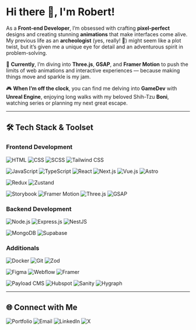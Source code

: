 # Hi there 👋, I'm Robert!

As a **Front-end Developer**, I’m obsessed with crafting **pixel-perfect** designs and creating stunning **animations** that make interfaces come alive. My previous life as an **archeologist** (yes, really! 🏺) might seem like a plot twist, but it’s given me a unique eye for detail and an adventurous spirit in problem-solving.

🌱 **Currently**, I’m diving into **Three.js**, **GSAP**, and **Framer Motion** to push the limits of web animations and interactive experiences — because making things move and sparkle is my jam.

🎮 **When I’m off the clock**, you can find me delving into **GameDev** with **Unreal Engine**, enjoying long walks with my beloved Shih-Tzu **Boni**, watching series or planning my next great escape.

---

## 🛠️ Tech Stack & Toolset

### Frontend Development
![HTML](https://img.shields.io/badge/-HTML-000000?style=flat&logo=html5&logoColor=FFFFFF)
![CSS](https://img.shields.io/badge/-CSS-000000?style=flat&logo=css3&logoColor=FFFFFF)
![SCSS](https://img.shields.io/badge/-SCSS-000000?style=flat&logo=sass&logoColor=FFFFFF)
![Tailwind CSS](https://img.shields.io/badge/-Tailwind_CSS-000000?style=flat&logo=tailwind-css&logoColor=FFFFFF)

![JavaScript](https://img.shields.io/badge/-JavaScript-000000?style=flat&logo=javascript&logoColor=FFFFFF)
![TypeScript](https://img.shields.io/badge/-TypeScript-000000?style=flat&logo=typescript&logoColor=FFFFFF)
![React](https://img.shields.io/badge/-React-000000?style=flat&logo=react&logoColor=FFFFFF)
![Next.js](https://img.shields.io/badge/-Next.js-000000?style=flat&logo=nextdotjs&logoColor=FFFFFF)
![Vue.js](https://img.shields.io/badge/-Vue.js-000000?style=flat&logo=vuedotjs&logoColor=FFFFFF)
![Astro](https://img.shields.io/badge/-Astro-000000?style=flat&logo=astro&logoColor=FFFFFF)

![Redux](https://img.shields.io/badge/-Redux-000000?style=flat&logo=redux&logoColor=FFFFFF)
![Zustand](https://img.shields.io/badge/-Zustand-000000?style=flat&logo=zustand&logoColor=FFFFFF)

![Storybook](https://img.shields.io/badge/-Storybook-000000?style=flat&logo=storybook&logoColor=FFFFFF)
![Framer Motion](https://img.shields.io/badge/-Framer_Motion-000000?style=flat&logo=framer&logoColor=FFFFFF)
![Three.js](https://img.shields.io/badge/-Three.js-000000?style=flat&logo=threedotjs&logoColor=FFFFFF)
![GSAP](https://img.shields.io/badge/-GSAP-000000?style=flat&logo=greensock&logoColor=FFFFFF)

### Backend Development
![Node.js](https://img.shields.io/badge/-Node.js-000000?style=flat&logo=nodedotjs&logoColor=FFFFFF)
![Express.js](https://img.shields.io/badge/-Express.js-000000?style=flat&logo=express&logoColor=FFFFFF)
![NestJS](https://img.shields.io/badge/-NestJS-000000?style=flat&logo=nestjs&logoColor=FFFFFF)

![MongoDB](https://img.shields.io/badge/-MongoDB-000000?style=flat&logo=mongodb&logoColor=FFFFFF)
![Supabase](https://img.shields.io/badge/-supabase-000000?style=flat&logo=supabase&logoColor=FFFFFF)

### Additionals
![Docker](https://img.shields.io/badge/-Docker-000000?style=flat&logo=docker&logoColor=FFFFFF)
![Git](https://img.shields.io/badge/-Git-000000?style=flat&logo=git&logoColor=FFFFFF)
![Zod](https://img.shields.io/badge/-Zod-000000?style=flat&logo=zod&logoColor=FFFFFF)

![Figma](https://img.shields.io/badge/-Figma-000000?style=flat&logo=figma&logoColor=FFFFFF)
![Webflow](https://img.shields.io/badge/-Webflow-000000?style=flat&logo=webflow&logoColor=FFFFFF)
![Framer](https://img.shields.io/badge/-Framer-000000?style=flat&logo=framer&logoColor=FFFFFF)

![Payload CMS](https://img.shields.io/badge/-Payload_CMS-000000?style=flat&logo=Payload-CMS&logoColor=FFFFFF)
![Hubspot](https://img.shields.io/badge/-Hubspot-000000?style=flat&logo=hubspot&logoColor=FFFFFF)
![Sanity](https://img.shields.io/badge/-Sanity-000000?style=flat&logo=sanity&logoColor=FFFFFF)
![Hygraph](https://img.shields.io/badge/-Hygraph-000000?style=flat&logo=hygraph&logoColor=FFFFFF)

---

## 🌐 Connect with Me
<a href="https://robertbabinski.me" target="_blank" style="text-decoration: none;">
    <img src="https://img.shields.io/badge/Portfolio-000000?style=for-the-badge&logo=globe&logoColor=white" alt="Portfolio" />
</a>
<a href="mailto:robert.babinski95@gmail.com" style="text-decoration: none;">
    <img src="https://img.shields.io/badge/Email-000000?style=for-the-badge&logo=gmail&logoColor=white" alt="Email" />
</a>
<a href="https://www.linkedin.com/in/robert-babinski/" target="_blank" style="text-decoration: none;">
    <img src="https://img.shields.io/badge/LinkedIn-000000?style=for-the-badge&logo=linkedin&logoColor=white" alt="LinkedIn" />
</a>
<a href="https://twitter.com/banankiem" target="_blank" style="text-decoration: none;">
    <img src="https://img.shields.io/badge/-X-000000?style=for-the-badge&logo=X&logoColor=white" alt="X" />
</a>
  
